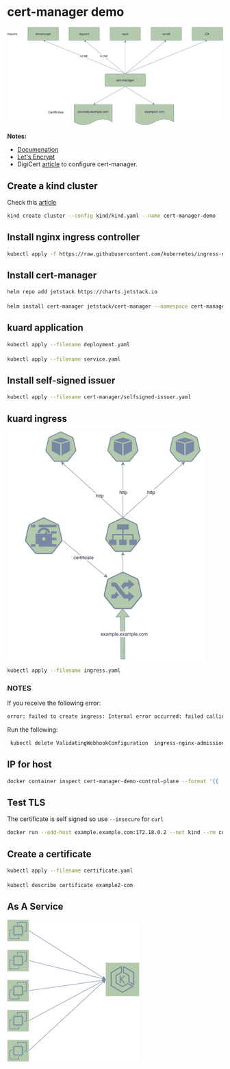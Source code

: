 # cert-manager demo

![cert-manager](diagrams/cert-manager.drawio.png)

**Notes:**
- [Documenation](https://cert-manager.io/docs/)
- [Let's Encrypt](https://letsencrypt.org)
- DigiCert [article](https://knowledge.digicert.com/solution/Configure-cert-manager-and-DigiCert-ACME-service-with-Kubernetes.html) to configure cert-manager.
## Create a kind cluster

Check this [article](https://dustinspecker.com/posts/test-ingress-in-kind/)

```bash
kind create cluster --config kind/kind.yaml --name cert-manager-demo
```

## Install nginx ingress controller

```bash
kubectl apply -f https://raw.githubusercontent.com/kubernetes/ingress-nginx/master/deploy/static/provider/kind/deploy.yaml
```
## Install cert-manager

```bash
helm repo add jetstack https://charts.jetstack.io

helm install cert-manager jetstack/cert-manager --namespace cert-manager --create-namespace --version v1.4.0 --set installCRDs=true
```

## kuard application

```bash
kubectl apply --filename deployment.yaml

kubectl apply --filename service.yaml
```
## Install self-signed issuer

```bash
kubectl apply --filename cert-manager/selfsigned-issuer.yaml
```
## kuard ingress

![cert-manager](diagrams/ingress.drawio.png)

```bash
kubectl apply --filename ingress.yaml
```

### NOTES

If you receive the following error:

```bash
error: failed to create ingress: Internal error occurred: failed calling webhook "validate.nginx.ingress.kubernetes.io": an error on the server ("") has prevented the request from succeeding
```

Run the following:

```bash
 kubectl delete ValidatingWebhookConfiguration  ingress-nginx-admission
```

## IP for host

```bash
docker container inspect cert-manager-demo-control-plane --format '{{ .NetworkSettings.Networks.kind.IPAddress }}'
```

## Test TLS

The certificate is self signed so use `--insecure` for `curl`

```bash
docker run --add-host example.example.com:172.18.0.2 --net kind --rm curlimages/curl:7.71.0 --insecure -vvv https://example.example.com
```

## Create a certificate

```bash
kubectl apply --filename certificate.yaml

kubectl describe certificate example2-com
```

## As A Service

![cert-manager](diagrams/service.drawio.png)


